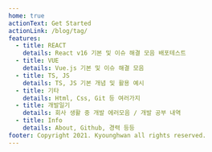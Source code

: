 ```yaml
---
home: true
actionText: Get Started
actionLink: /blog/tag/
features:
  - title: REACT
    details: React v16 기본 및 이슈 해결 모음 배포테스트
  - title: VUE
    details: Vue.js 기본 및 이슈 해결 모음
  - title: TS, JS
    details: TS, JS 기본 개념 및 활용 예시
  - title: 기타
    details: Html, Css, Git 등 여러가지
  - title: 개발일기
    details: 회사 생활 중 개발 에러모음 / 개발 공부 내역
  - title: Info
    details: About, Github, 경력 등등
footer: Copyright 2021. Kyounghwan all rights reserved.
---
```

